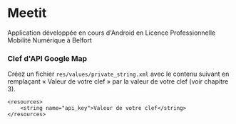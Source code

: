 # Meetit
Application développée en cours d'Android en Licence Professionnelle Mobilité Numérique à Belfort

### Clef d'API Google Map
Créez un fichier `res/values/private_string.xml` avec le contenu suivant en remplaçant « Valeur de votre clef » par la valeur de votre clef (voir chapitre 3).

    <resources>
        <string name="api_key">Valeur de votre clef</string>
    </resources>